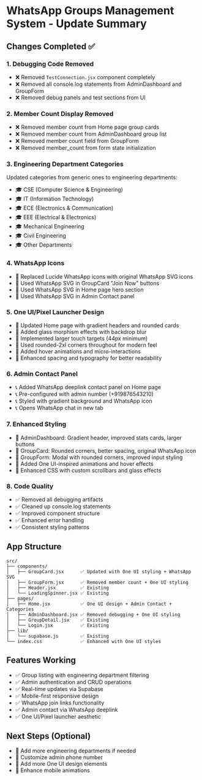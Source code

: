 # WhatsApp Groups Management System - Update Summary

## Changes Completed ✅

### 1. Debugging Code Removed
- ❌ Removed `TestConnection.jsx` component completely
- ❌ Removed all console.log statements from AdminDashboard and GroupForm
- ❌ Removed debug panels and test sections from UI

### 2. Member Count Display Removed
- ❌ Removed member count from Home page group cards
- ❌ Removed member count from AdminDashboard group list
- ❌ Removed member count field from GroupForm
- ❌ Removed member_count from form state initialization

### 3. Engineering Department Categories
Updated categories from generic ones to engineering departments:
- 🎓 CSE (Computer Science & Engineering)
- 🎓 IT (Information Technology) 
- 🎓 ECE (Electronics & Communication)
- 🎓 EEE (Electrical & Electronics)
- 🎓 Mechanical Engineering
- 🎓 Civil Engineering
- 🎓 Other Departments

### 4. WhatsApp Icons
- 📱 Replaced Lucide WhatsApp icons with original WhatsApp SVG icons
- 📱 Used WhatsApp SVG in GroupCard "Join Now" buttons
- 📱 Used WhatsApp SVG in Home page hero section
- 📱 Used WhatsApp SVG in Admin Contact panel

### 5. One UI/Pixel Launcher Design
- 🎨 Updated Home page with gradient headers and rounded cards
- 🎨 Added glass morphism effects with backdrop blur
- 🎨 Implemented larger touch targets (44px minimum)
- 🎨 Used rounded-2xl corners throughout for modern feel
- 🎨 Added hover animations and micro-interactions
- 🎨 Enhanced spacing and typography for better readability

### 6. Admin Contact Panel
- 📞 Added WhatsApp deeplink contact panel on Home page
- 📞 Pre-configured with admin number (+919876543210)
- 📞 Styled with gradient background and WhatsApp icon
- 📞 Opens WhatsApp chat in new tab

### 7. Enhanced Styling
- 🎨 AdminDashboard: Gradient header, improved stats cards, larger buttons
- 🎨 GroupCard: Rounded corners, better spacing, original WhatsApp icon
- 🎨 GroupForm: Modal with rounded corners, improved input styling
- 🎨 Added One UI-inspired animations and hover effects
- 🎨 Enhanced CSS with custom scrollbars and glass effects

### 8. Code Quality
- ✅ Removed all debugging artifacts
- ✅ Cleaned up console.log statements
- ✅ Improved component structure
- ✅ Enhanced error handling
- ✅ Consistent styling patterns

## App Structure
```
src/
├── components/
│   ├── GroupCard.jsx      ✅ Updated with One UI styling + WhatsApp SVG
│   ├── GroupForm.jsx      ✅ Removed member count + One UI styling
│   ├── Header.jsx         ✅ Existing
│   └── LoadingSpinner.jsx ✅ Existing
├── pages/
│   ├── Home.jsx           ✅ One UI design + Admin Contact + Categories
│   ├── AdminDashboard.jsx ✅ Removed debugging + One UI styling
│   ├── GroupDetail.jsx    ✅ Existing
│   └── Login.jsx          ✅ Existing
├── lib/
│   └── supabase.js        ✅ Existing
└── index.css              ✅ Enhanced with One UI styles
```

## Features Working
- ✅ Group listing with engineering department filtering
- ✅ Admin authentication and CRUD operations
- ✅ Real-time updates via Supabase
- ✅ Mobile-first responsive design
- ✅ WhatsApp join links functionality
- ✅ Admin contact via WhatsApp deeplink
- ✅ One UI/Pixel launcher aesthetic

## Next Steps (Optional)
- 🔄 Add more engineering departments if needed
- 🔄 Customize admin phone number
- 🔄 Add more One UI design elements
- 🔄 Enhance mobile animations
